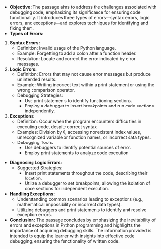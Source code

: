 - **Objective:** The passage aims to address the challenges associated with debugging code, emphasizing its significance for ensuring code functionality. It introduces three types of errors—syntax errors, logic errors, and exceptions—and explores techniques for identifying and fixing them.
- **Types of Errors:**
1. **Syntax Errors:**
     - Definition: Invalid usage of the Python language.
     - Example: Forgetting to add a colon after a function header.
     - Resolution: Locate and correct the error indicated by error messages.
  2. **Logic Errors:**
     - Definition: Errors that may not cause error messages but produce unintended results.
     - Example: Writing incorrect text within a print statement or using the wrong comparison operator.
     - Debugging Strategies:
        - Use print statements to identify functioning sections.
        - Employ a debugger to insert breakpoints and run code sections independently.
  3. **Exceptions:**
     - Definition: Occur when the program encounters difficulties in executing code, despite correct syntax.
     - Examples: Division by 0, accessing nonexistent index values, unrecognized variable or function names, or incorrect data types.
     - Debugging Tools:
        - Use debuggers to identify potential sources of error.
        - Employ print statements to analyze code execution.
- **Diagnosing Logic Errors:**
   - Suggested Strategies:
      - Insert print statements throughout the code, describing their location.
      - Utilize a debugger to set breakpoints, allowing the isolation of code sections for independent execution.
- **Handling Exceptions:**
   - Understanding common scenarios leading to exceptions (e.g., mathematical impossibility or incorrect data types).
   - Utilizing debuggers and print statements to identify and resolve exception errors.
- **Conclusion:** The passage concludes by emphasizing the inevitability of errors and exceptions in Python programming and highlights the importance of acquiring debugging skills. The information provided is intended to equip the learner with insights into effective code debugging, ensuring the functionality of written code.